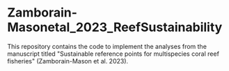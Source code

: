 # Zamborain-Masonetal_2023_ReefSustainability
This repository contains the code to implement the analyses from the manuscript titled "Sustainable reference points for multispecies coral reef fisheries" (Zamborain-Mason et al. 2023).
